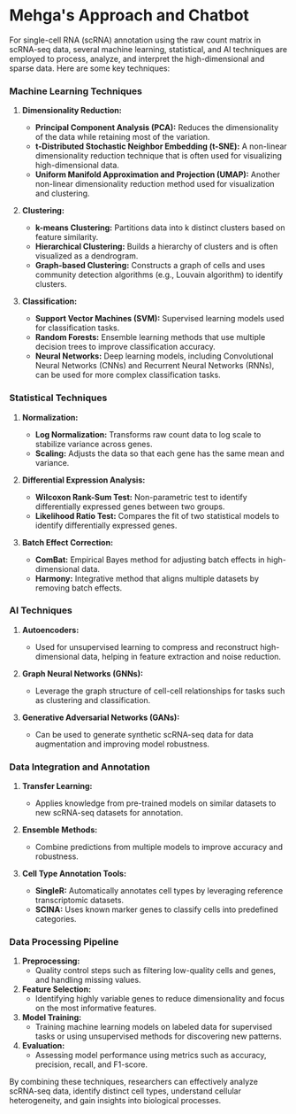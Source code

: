 # Mehga's Approach and Chatbot
For single-cell RNA (scRNA) annotation using the raw count matrix in scRNA-seq data, several machine learning, statistical, and AI techniques are employed to process, analyze, and interpret the high-dimensional and sparse data. Here are some key techniques:

### Machine Learning Techniques
1. **Dimensionality Reduction:**
   - **Principal Component Analysis (PCA):** Reduces the dimensionality of the data while retaining most of the variation.
   - **t-Distributed Stochastic Neighbor Embedding (t-SNE):** A non-linear dimensionality reduction technique that is often used for visualizing high-dimensional data.
   - **Uniform Manifold Approximation and Projection (UMAP):** Another non-linear dimensionality reduction method used for visualization and clustering.

2. **Clustering:**
   - **k-means Clustering:** Partitions data into k distinct clusters based on feature similarity.
   - **Hierarchical Clustering:** Builds a hierarchy of clusters and is often visualized as a dendrogram.
   - **Graph-based Clustering:** Constructs a graph of cells and uses community detection algorithms (e.g., Louvain algorithm) to identify clusters.

3. **Classification:**
   - **Support Vector Machines (SVM):** Supervised learning models used for classification tasks.
   - **Random Forests:** Ensemble learning methods that use multiple decision trees to improve classification accuracy.
   - **Neural Networks:** Deep learning models, including Convolutional Neural Networks (CNNs) and Recurrent Neural Networks (RNNs), can be used for more complex classification tasks.

### Statistical Techniques
1. **Normalization:**
   - **Log Normalization:** Transforms raw count data to log scale to stabilize variance across genes.
   - **Scaling:** Adjusts the data so that each gene has the same mean and variance.

2. **Differential Expression Analysis:**
   - **Wilcoxon Rank-Sum Test:** Non-parametric test to identify differentially expressed genes between two groups.
   - **Likelihood Ratio Test:** Compares the fit of two statistical models to identify differentially expressed genes.

3. **Batch Effect Correction:**
   - **ComBat:** Empirical Bayes method for adjusting batch effects in high-dimensional data.
   - **Harmony:** Integrative method that aligns multiple datasets by removing batch effects.

### AI Techniques
1. **Autoencoders:**
   - Used for unsupervised learning to compress and reconstruct high-dimensional data, helping in feature extraction and noise reduction.

2. **Graph Neural Networks (GNNs):**
   - Leverage the graph structure of cell-cell relationships for tasks such as clustering and classification.

3. **Generative Adversarial Networks (GANs):**
   - Can be used to generate synthetic scRNA-seq data for data augmentation and improving model robustness.

### Data Integration and Annotation
1. **Transfer Learning:**
   - Applies knowledge from pre-trained models on similar datasets to new scRNA-seq datasets for annotation.

2. **Ensemble Methods:**
   - Combine predictions from multiple models to improve accuracy and robustness.

3. **Cell Type Annotation Tools:**
   - **SingleR:** Automatically annotates cell types by leveraging reference transcriptomic datasets.
   - **SCINA:** Uses known marker genes to classify cells into predefined categories.

### Data Processing Pipeline
1. **Preprocessing:**
   - Quality control steps such as filtering low-quality cells and genes, and handling missing values.
2. **Feature Selection:**
   - Identifying highly variable genes to reduce dimensionality and focus on the most informative features.
3. **Model Training:**
   - Training machine learning models on labeled data for supervised tasks or using unsupervised methods for discovering new patterns.
4. **Evaluation:**
   - Assessing model performance using metrics such as accuracy, precision, recall, and F1-score.

By combining these techniques, researchers can effectively analyze scRNA-seq data, identify distinct cell types, understand cellular heterogeneity, and gain insights into biological processes.
